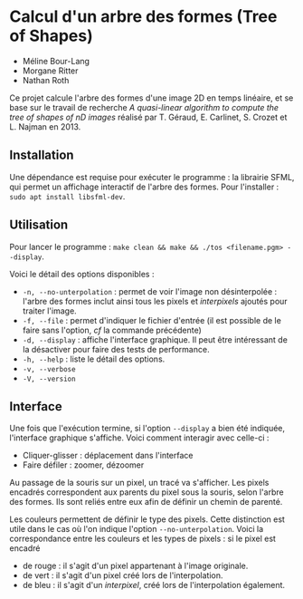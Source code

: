 # Calcul d'un arbre des formes (Tree of Shapes)

- Méline Bour-Lang
- Morgane Ritter
- Nathan Roth

Ce projet calcule l'arbre des formes d'une image 2D en temps linéaire, et se base sur le travail de recherche *A quasi-linear algorithm to compute the tree of shapes of nD images* réalisé par T. Géraud, E. Carlinet, S. Crozet et L. Najman en 2013.

## Installation

Une dépendance est requise pour exécuter le programme : la librairie SFML, qui permet un affichage interactif de l'arbre des formes.
Pour l'installer :
```sudo apt install libsfml-dev```.

## Utilisation

Pour lancer le programme : `make clean && make && ./tos <filename.pgm> --display`.

Voici le détail des options disponibles :

- `-n, --no-unterpolation` : permet de voir l'image non désinterpolée : l'arbre des formes inclut ainsi tous les pixels et *interpixels* ajoutés pour traiter l'image.
- `-f, --file` : permet d'indiquer le fichier d'entrée (il est possible de le faire sans l'option, *cf* la commande précédente)
- `-d, --display` : affiche l'interface graphique. Il peut être intéressant de la désactiver pour faire des tests de performance.
- `-h, --help` : liste le détail des options.
- `-v, --verbose`
- `-V, --version`

## Interface

Une fois que l'exécution termine, si l'option `--display` a bien été indiquée, l'interface graphique s'affiche. Voici comment interagir avec celle-ci :

- Cliquer-glisser : déplacement dans l'interface
- Faire défiler : zoomer, dézoomer

Au passage de la souris sur un pixel, un tracé va s'afficher. Les pixels encadrés correspondent aux parents du pixel sous la souris, selon l'arbre des formes.
Ils sont reliés entre eux afin de définir un chemin de parenté.

Les couleurs permettent de définir le type des pixels. Cette distinction est utile dans le cas où l'on indique l'option `--no-unterpolation`. Voici la correspondance entre les couleurs et les types de pixels : si le pixel est encadré
- de rouge : il s'agit d'un pixel appartenant à l'image originale.
- de vert : il s'agit d'un pixel créé lors de l'interpolation.
- de bleu : il s'agit d'un *interpixel*, créé lors de l'interpolation également. 
